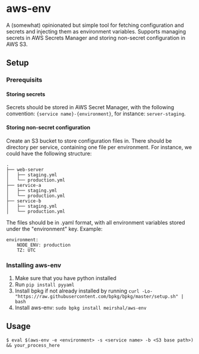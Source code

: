 # aws-env
A (somewhat) opinionated but simple tool for fetching configuration and secrets and injecting them as environment variables.
Supports managing secrets in AWS Secrets Manager and storing non-secret configuration in AWS S3.

## Setup
### Prerequisits
#### Storing secrets
Secrets should be stored in AWS Secret Manager, with the following convention: `{service name}-{environment}`, for instance: `server-staging`.
#### Storing non-secret configuration
Create an S3 bucket to store configuration files in. 
There should be directory per service, containing one file per environment. For instance, we could have the following structure:
```
.
├── web-server
│   ├── staging.yml
│   └── production.yml
├── service-a
│   ├── staging.yml
│   └── production.yml
├── service-b
│   ├── staging.yml
│   └── production.yml
```
The files should be in .yaml format, with all environment variables stored under the "environment" key. Example: 
```
environment:
    NODE_ENV: production
    TZ: UTC
```

### Installing aws-env 
1. Make sure that you have python installed
2. Run `pip install pyyaml`
3. Install bpkg if not already installed by running `curl -Lo- "https://raw.githubusercontent.com/bpkg/bpkg/master/setup.sh" | bash`
4. Install aws-env: `sudo bpkg install meirshal/aws-env`


## Usage
`$ eval $(aws-env -e <environment> -s <service name> -b <S3 base path>) && your_process_here`
